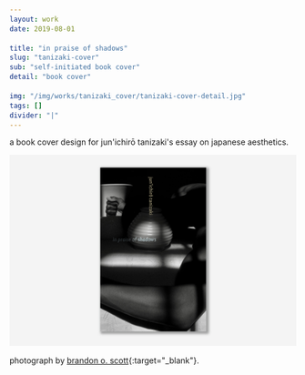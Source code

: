 ```yaml
---
layout: work
date: 2019-08-01

title: "in praise of shadows"
slug: "tanizaki-cover"
sub: "self-initiated book cover"
detail: "book cover"

img: "/img/works/tanizaki_cover/tanizaki-cover-detail.jpg"
tags: []
divider: "|"
---
```


a book cover design for jun'ichirō tanizaki's essay on japanese aesthetics.

![tanizaki cover](/img/works/tanizaki_cover/tanizaki-cover.jpg)

photograph by [brandon o. scott](https://somaterraraum.tumblr.com){:target="_blank"}. 
